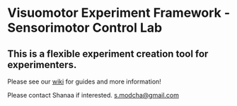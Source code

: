 # Visuomotor Experiment Framework - Sensorimotor Control Lab

## This is a flexible experiment creation tool for experimenters.

Please see our [wiki](https://github.com/shanaam/VisuomotorExperimentFramework/wiki) for guides and more information!

Please contact Shanaa if interested.
s.modcha@gmail.com
